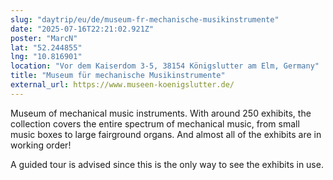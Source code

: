 ```yaml
---
slug: "daytrip/eu/de/museum-fr-mechanische-musikinstrumente"
date: "2025-07-16T22:21:02.921Z"
poster: "MarcN"
lat: "52.244855"
lng: "10.816901"
location: "Vor dem Kaiserdom 3-5, 38154 Königslutter am Elm, Germany"
title: "Museum für mechanische Musikinstrumente"
external_url: https://www.museen-koenigslutter.de/
---
```

Museum of mechanical music instruments. With around 250 exhibits, the collection covers the entire spectrum of mechanical music, from small music boxes to large fairground organs. And almost all of the exhibits are in working order!

A guided tour is advised since this is the only way to see the exhibits in use. 